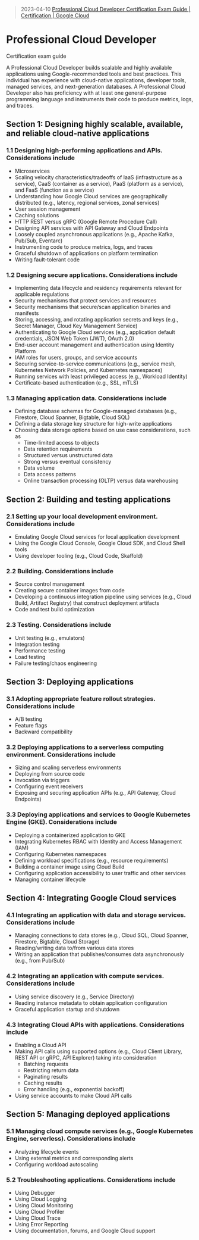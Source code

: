 > 2023-04-10
> [Professional Cloud Developer Certification Exam Guide | Certification | Google Cloud](https://cloud.google.com/certification/guides/cloud-developer)

# Professional Cloud Developer

Certification exam guide

A Professional Cloud Developer builds scalable and highly available applications using Google-recommended tools and best practices. This individual has experience with cloud-native applications, developer tools, managed services, and next-generation databases. A Professional Cloud Developer also has proficiency with at least one general-purpose programming language and instruments their code to produce metrics, logs, and traces.

## Section 1: Designing highly scalable, available, and reliable cloud-native applications

### 1.1 Designing high-performing applications and APIs. Considerations include

- Microservices
- Scaling velocity characteristics/tradeoffs of IaaS (infrastructure as a service), CaaS (container as a service), PaaS (platform as a service), and FaaS (function as a service)
- Understanding how Google Cloud services are geographically distributed (e.g., latency, regional services, zonal services)
- User session management
- Caching solutions
- HTTP REST versus gRPC (Google Remote Procedure Call)
- Designing API services with API Gateway and Cloud Endpoints
- Loosely coupled asynchronous applications (e.g., Apache Kafka, Pub/Sub, Eventarc)
- Instrumenting code to produce metrics, logs, and traces
- Graceful shutdown of applications on platform termination
- Writing fault-tolerant code

### 1.2 Designing secure applications. Considerations include

- Implementing data lifecycle and residency requirements relevant for applicable regulations
- Security mechanisms that protect services and resources
- Security mechanisms that secure/scan application binaries and manifests
- Storing, accessing, and rotating application secrets and keys (e.g., Secret Manager, Cloud Key Management Service)
- Authenticating to Google Cloud services (e.g., application default credentials, JSON Web Token (JWT), OAuth 2.0)
- End-user account management and authentication using Identity Platform
- IAM roles for users, groups, and service accounts
- Securing service-to-service communications (e.g., service mesh, Kubernetes Network Policies, and Kubernetes namespaces)
- Running services with least privileged access (e.g., Workload Identity)
- Certificate-based authentication (e.g., SSL, mTLS)

### 1.3 Managing application data. Considerations include

- Defining database schemas for Google-managed databases (e.g., Firestore, Cloud Spanner, Bigtable, Cloud SQL)
- Defining a data storage key structure for high-write applications
- Choosing data storage options based on use case considerations, such as
  - Time-limited access to objects
  - Data retention requirements
  - Structured versus unstructured data
  - Strong versus eventual consistency
  - Data volume
  - Data access patterns
  - Online transaction processing (OLTP) versus data warehousing

## Section 2: Building and testing applications

### 2.1 Setting up your local development environment. Considerations include

- Emulating Google Cloud services for local application development
- Using the Google Cloud Console, Google Cloud SDK, and Cloud Shell tools
- Using developer tooling (e.g., Cloud Code, Skaffold)

### 2.2 Building. Considerations include

- Source control management
- Creating secure container images from code
- Developing a continuous integration pipeline using services (e.g., Cloud Build, Artifact Registry) that construct deployment artifacts
- Code and test build optimization

### 2.3 Testing. Considerations include

- Unit testing (e.g., emulators)
- Integration testing
- Performance testing
- Load testing
- Failure testing/chaos engineering

## Section 3: Deploying applications

### 3.1 Adopting appropriate feature rollout strategies. Considerations include

- A/B testing
- Feature flags
- Backward compatibility

### 3.2 Deploying applications to a serverless computing environment. Considerations include

- Sizing and scaling serverless environments
- Deploying from source code
- Invocation via triggers
- Configuring event receivers
- Exposing and securing application APIs (e.g., API Gateway, Cloud Endpoints)

### 3.3 Deploying applications and services to Google Kubernetes Engine (GKE). Considerations include

- Deploying a containerized application to GKE
- Integrating Kubernetes RBAC with Identity and Access Management (IAM)
- Configuring Kubernetes namespaces
- Defining workload specifications (e.g., resource requirements)
- Building a container image using Cloud Build
- Configuring application accessibility to user traffic and other services
- Managing container lifecycle

## Section 4: Integrating Google Cloud services

### 4.1 Integrating an application with data and storage services. Considerations include

- Managing connections to data stores (e.g., Cloud SQL, Cloud Spanner, Firestore, Bigtable, Cloud Storage)
- Reading/writing data to/from various data stores
- Writing an application that publishes/consumes data asynchronously (e.g., from Pub/Sub)

### 4.2 Integrating an application with compute services. Considerations include

- Using service discovery (e.g., Service Directory)
- Reading instance metadata to obtain application configuration
- Graceful application startup and shutdown

### 4.3 Integrating Cloud APIs with applications. Considerations include

- Enabling a Cloud API
- Making API calls using supported options (e.g., Cloud Client Library, REST API or gRPC, API Explorer) taking into consideration
  - Batching requests
  - Restricting return data
  - Paginating results
  - Caching results
  - Error handling (e.g., exponential backoff)
- Using service accounts to make Cloud API calls

## Section 5: Managing deployed applications

### 5.1 Managing cloud compute services (e.g., Google Kubernetes Engine, serverless). Considerations include

- Analyzing lifecycle events
- Using external metrics and corresponding alerts
- Configuring workload autoscaling

### 5.2 Troubleshooting applications. Considerations include

- Using Debugger
- Using Cloud Logging
- Using Cloud Monitoring
- Using Cloud Profiler
- Using Cloud Trace
- Using Error Reporting
- Using documentation, forums, and Google Cloud support
